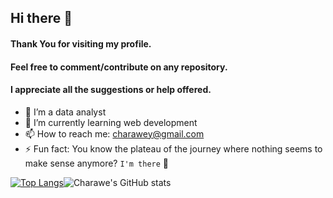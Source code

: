 ## Hi there 👋

#### Thank You for visiting my profile.
#### Feel free to comment/contribute on any repository.
#### I appreciate all the suggestions or help offered.

- 🔭 I’m a data analyst
- 🌱 I’m currently learning web development
- 📫 How to reach me: charawey@gmail.com
- ⚡ Fun fact: You know the plateau of the journey where nothing seems to make sense anymore? `I'm there` :grimacing:


[![Top Langs](https://github-readme-stats.vercel.app/api/top-langs/?username=Charawey-X&layout=compact)](https://github.com/anuraghazra/github-readme-stats)![Charawe's GitHub stats](https://github-readme-stats.vercel.app/api?username=Charawey-X&show_icons=true&theme=merko&hide=stars)
